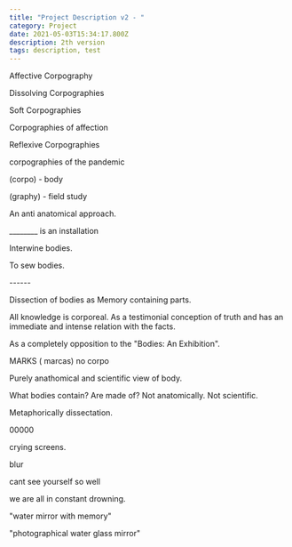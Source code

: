 ```yaml
---
title: "Project Description v2 - "
category: Project
date: 2021-05-03T15:34:17.800Z
description: 2th version
tags: description, test
---
```

Affective Corpography 

Dissolving Corpographies

Soft Corpographies 

Corpographies of affection

Reflexive Corpographies

corpographies of the pandemic

(corpo) - body

(graphy) - field study

An anti anatomical approach. 

\_\_\_\_\_\_\_\_ is an installation 

Interwine bodies.

To sew bodies.

\------

Dissection of bodies as Memory containing parts.

All knowledge is corporeal. As a testimonial conception of truth and has an immediate and intense relation with the facts.

As a completely opposition to the "Bodies: An Exhibition".

MARKS ( marcas) no corpo

Purely anathomical and scientific view of body.

What bodies contain? Are made of? Not anatomically. Not scientific.

Metaphorically dissectation.

00000

crying screens.

blur

cant see yourself so well

we are all in constant drowning.

"water mirror with memory"

"photographical water glass mirror"
